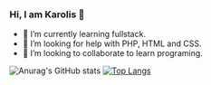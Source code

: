 ### Hi, I am Karolis 👋

- 🌱 I’m currently learning fullstack.
- 🤔 I’m looking for help with PHP, HTML and CSS.
- 👯 I’m looking to collaborate to learn programing.

![Anurag's GitHub stats](https://github-readme-stats.vercel.app/api?username=mistakeltu&show_icons=true&theme=radical)
[![Top Langs](https://github-readme-stats.vercel.app/api/top-langs/?username=mistakeltu&layout=donut)](https://github.com/mistakeltu/github-readme-stats)





<!--
**mistakeltu/mistakeltu** is a ✨ _special_ ✨ repository because its `README.md` (this file) appears on your GitHub profile.

Here are some ideas to get you started:

- 🔭 I’m currently working on ...
- 🌱 I’m currently learning ...
- 👯 I’m looking to collaborate on ...
- 🤔 I’m looking for help with ...
- 💬 Ask me about ...
- 📫 How to reach me: ...
- 😄 Pronouns: ...
- ⚡ Fun fact: ...
-->
